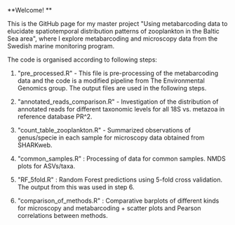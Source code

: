 **Welcome! **

This is the GitHub page for my master project "Using metabarcoding data to elucidate spatiotemporal distribution
patterns of zooplankton in the Baltic Sea area", where I explore metabarcoding and microscopy data from the Swedish marine monitoring program. 

The code is organised according to following steps:

1. "pre_processed.R" - This file is pre-processing of the metabarcoding data and the code is a modified pipeline from
   The Environmental Genomics group. The output files are used in the following steps. 

2. "annotated_reads_comparison.R" - Investigation of the distribution of annotated reads for different taxonomic levels for all 18S vs. metazoa in reference database PR^2.

3. "count_table_zooplankton.R" - Summarized observations of genus/specie in each sample for microscopy data obtained from SHARKweb. 

4. "common_samples.R" : Processing of data for common samples. NMDS plots for ASVs/taxa.

5. "RF_5fold.R" : Random Forest predictions using 5-fold cross validation. The output from this was used in step 6. 

6. "comparison_of_methods.R" : Comparative barplots of different kinds for microscopy and metabarcoding + scatter plots and Pearson correlations between methods. 

